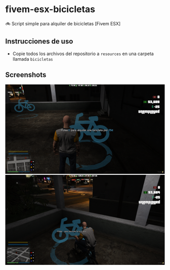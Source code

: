 # fivem-esx-bicicletas
 🚲 Script simple para alquiler de bicicletas [Fivem ESX]

## Instrucciones de uso
  - Copie todos los archivos del repositorio a `resources` en una carpeta llamada `bicicletas`

## Screenshots
![screenshot](https://github.com/christivn/fivem-esx-bicicletas/blob/main/screenshots/Screenshot_1.png?raw=true)
![screenshot](https://github.com/christivn/fivem-esx-bicicletas/blob/main/screenshots/Screenshot_2.png?raw=true)
